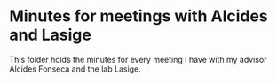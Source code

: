 # Minutes for meetings with Alcides and Lasige

This folder holds the minutes for every meeting I have with my advisor Alcides Fonseca and the lab Lasige.
